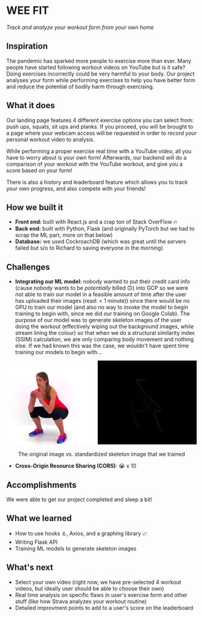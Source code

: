 # WEE FIT
_Track and analyze your workout form from your own home_

## Inspiration
The pandemic has sparked more people to exercise more than ever. Many people have started following workout videos on YouTube but is it safe? Doing exercises incorrectly could be very harmful to your body. Our project analyses your form while performing exercises to help you have better form and reduce the potential of bodily harm through exercising.

## What it does
Our landing page features 4 different exercise options you can select from: push ups, squats, sit ups and planks. If you proceed, you will be brought to a page where your webcam access will be requested in order to record _your_ personal workout video to analysis.

While performing a proper exercise real time with a YouTube video, all you have to worry about is your own form! Afterwards, our backend will do a comparison of your workout with the YouTube workout, and give you a score based on your form!

There is also a history and leaderboard feature which allows you to track your own progress, and also compete with your friends!

## How we built it
- **Front end:** built with React.js and a crap ton of Stack OverFlow 🔥
- **Back end:** built with Python, Flask (and originally PyTorch but we had to scrap the ML part, more on that below)
- **Database:** we used CockroachDB (which was great until the servers failed but s/o to Richard to saving everyone in the morning)

## Challenges
- **Integrating our ML model:** nobody wanted to put their credit card info (cause nobody wants to be *potentially* billed 🙃) into GCP so we were not able to train our model in a feasible amount of time after the user has uploaded their images (read: < 1 minute)) since there would be no GPU to train our model (and also no way to invoke the model to begin training to begin with, since we did our training on Google Colab). The purpose of our model was to generate skeleton images of the user doing the workout (effectively wiping out the background images, while stream lining the colour) so that when we do a structural similarity index (SSIM) calculation, we are only comparing body movement and nothing else. If we had known this was the case, we wouldn't have spent time training our models to begin with...
  
![ShootMe](/readme-images/sideBySide.png)
<div align="center">The original image vs. standardized skeleton image that we trained</div>

- **Cross-Origin Resource Sharing (CORS)**: 😭 x 10

## Accomplishments
We were able to get our project completed and sleep a bit!

## What we learned
- How to use hooks ⚓, Axios, and a graphing library 📈
- Writing Flask API
- Training ML models to generate skeleton images

## What's next
- Select your own video (right now, we have pre-selected 4 workout videos, but ideally user should be able to choose their own)
- Real time analysis on specific flaws in user's exercise form and other stuff (like how Strava analyzes your workout routine)
- Detailed improvment points to add to a user's score on the leaderboard